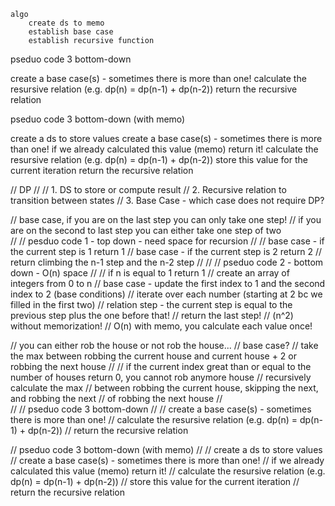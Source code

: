     algo
        create ds to memo
        establish base case
        establish recursive function

pseduo code 3 bottom-down

 create a base case(s) - sometimes there is more than one!
 calculate the resursive relation (e.g. dp(n) = dp(n-1) + dp(n-2))
 return the recursive relation

pseduo code 3 bottom-down (with memo)

 create a ds to store values
 create a base case(s) - sometimes there is more than one!
 if we already calculated this value (memo) return it!
 calculate the resursive relation (e.g. dp(n) = dp(n-1) + dp(n-2))
 store this value for the current iteration
 return the recursive relation


 // DP
//
// 1. DS to store or compute result
// 2. Recursive relation to transition between states
// 3. Base Case - which case does not require DP?

// base case, if you are on the last step you can only take one step!
//            if you are on the second to last step you can either take one step of two\
//
// pesduo code 1 - top down - need space for recursion
//
//  base case - if the current step is 1 return 1
//  base case - if the current step is 2 return 2
//      return climbing the n-1 step and the n-2 step
//
//
// pseduo code 2 - bottom down - O(n) space
//
//  if n is equal to 1 return 1
//  create an array of integers from 0 to n
//  base case - update the first index to 1 and the second index to 2 (base conditions)
//  iterate over each number (starting at 2 bc we filled in the first two)
//      relation step - the current step is equal to the previous step plus the one before that!
//  return the last step!
// (n^2) without memorization!
// O(n) with memo, you calculate each value once!


// you can either rob the house or not rob the house...
// base case?
//  take the max between robbing the current house and current house + 2 or robbing the next house
//
//  if the current index great than or equal to the number of houses return 0, you cannot rob anymore house
//  recursively calculate the max 
//      between robbing the current house, skipping the next, and robbing the next
//      of robbing the next house
//  
//
// pseduo code 3 bottom-down
//
//  create a base case(s) - sometimes there is more than one!
//  calculate the resursive relation (e.g. dp(n) = dp(n-1) + dp(n-2))
//  return the recursive relation

// pseduo code 3 bottom-down (with memo)
//
//  create a ds to store values
//  create a base case(s) - sometimes there is more than one!
//  if we already calculated this value (memo) return it!
//  calculate the resursive relation (e.g. dp(n) = dp(n-1) + dp(n-2))
//  store this value for the current iteration
//  return the recursive relation